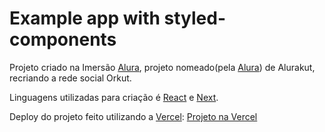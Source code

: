 # Example app with styled-components

Projeto criado na Imersão [Alura](https://www.alura.com.br/), projeto nomeado(pela [Alura](https://www.alura.com.br/)) de Alurakut, recriando a rede social Orkut.

Linguagens utilizadas para criação é [React](https://pt-br.reactjs.org/) e [Next](https://nextjs.org/).

Deploy do projeto feito utilizando a [Vercel](https://vercel.com): [Projeto na Vercel](https://alurakut-m-menezes.vercel.app/)